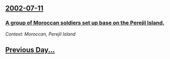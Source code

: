 ## [2002-07-11](/news/2002/07/11/index.md)

### [ A group of Moroccan soldiers set up base on the Perejil Island.](/news/2002/07/11/a-group-of-moroccan-soldiers-set-up-base-on-the-perejil-island.md)
_Context: Moroccan, Perejil Island_

## [Previous Day...](/news/2002/07/10/index.md)

